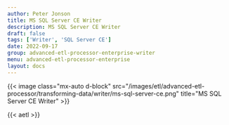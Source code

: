 ```yaml
---
author: Peter Jonson
title: MS SQL Server CE Writer
description: MS SQL Server CE Writer
draft: false
tags: ['Writer', 'SQL Server CE']
date: 2022-09-17
group: advanced-etl-processor-enterprise-writer
menu: advanced-etl-processor-enterprise
layout: docs
---
```


{{< image class="mx-auto d-block"  src="/images/etl/advanced-etl-processor/transforming-data/writer/ms-sql-server-ce.png" title="MS SQL Server CE Writer" >}}

{{< aetl >}}

